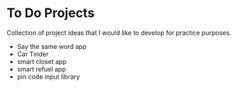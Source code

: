 
# To Do Projects
Collection of project ideas that I would like to develop for practice purposes.

- Say the same word app
- Car Tinder
- smart closet app
- smart refuel app
- pin code input library
